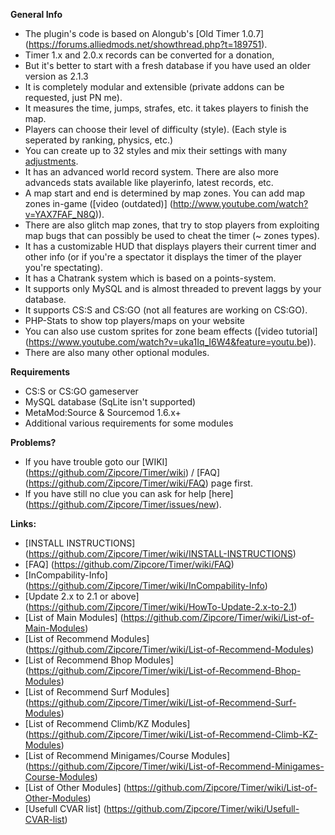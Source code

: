 **General Info**

* The plugin's code is based on Alongub's [Old Timer 1.0.7] (https://forums.alliedmods.net/showthread.php?t=189751).
* Timer 1.x and 2.0.x records can be converted for a donation, 
 * But it's better to start with a fresh database if you have used an older version as 2.1.3
* It is completely modular and extensible (private addons can be requested, just PN me).
* It measures the time, jumps, strafes,  etc. it takes players to finish the map.
* Players can choose their level of difficulty (style). (Each style is seperated by ranking, physics, etc.)
* You can create up to 32 styles and mix their settings with many [adjustments](https://github.com/Zipcore/Timer/blob/master/docs/modules/timer-physics.txt).
* It has an advanced world record system. There are also more advanceds stats available like playerinfo, latest records, etc.
* A map start and end is determined by map zones. You can add map zones in-game ([video (outdated)] (http://www.youtube.com/watch?v=YAX7FAF_N8Q)). 
* There are also glitch map zones, that try to stop players from exploiting map bugs that can possibly be used to cheat the timer (~ zones types).
* It has a customizable HUD that displays players their current timer and other info (or if you're a spectator it displays the timer of the player you're spectating).
* It has a Chatrank system which is based on a points-system.
* It supports only MySQL and is almost threaded to prevent laggs by your database.
* It supports CS:S and CS:GO (not all features are working on CS:GO).
* PHP-Stats to show top players/maps on your website
* You can also use custom sprites for zone beam effects ([video tutorial] (https://www.youtube.com/watch?v=uka1Iq_I6W4&feature=youtu.be)).
* There are also many other optional modules.

**Requirements**
* CS:S or CS:GO gameserver
* MySQL database (SqLite isn't supported)
* MetaMod:Source & Sourcemod 1.6.x+
* Additional various requirements for some modules

**Problems?**
* If you have trouble goto our [WIKI] (https://github.com/Zipcore/Timer/wiki) / [FAQ] (https://github.com/Zipcore/Timer/wiki/FAQ) page first.
* If you have still no clue you can ask for help [here] (https://github.com/Zipcore/Timer/issues/new).

**Links:**
* [INSTALL INSTRUCTIONS] (https://github.com/Zipcore/Timer/wiki/INSTALL-INSTRUCTIONS)
* [FAQ] (https://github.com/Zipcore/Timer/wiki/FAQ)
* [InCompability-Info] (https://github.com/Zipcore/Timer/wiki/InCompability-Info)
* [Update 2.x to 2.1 or above] (https://github.com/Zipcore/Timer/wiki/HowTo-Update-2.x-to-2.1)
* [List of Main Modules] (https://github.com/Zipcore/Timer/wiki/List-of-Main-Modules)
* [List of Recommend Modules] (https://github.com/Zipcore/Timer/wiki/List-of-Recommend-Modules)
* [List of Recommend Bhop Modules] (https://github.com/Zipcore/Timer/wiki/List-of-Recommend-Bhop-Modules)
* [List of Recommend Surf Modules] (https://github.com/Zipcore/Timer/wiki/List-of-Recommend-Surf-Modules)
* [List of Recommend Climb/KZ Modules] (https://github.com/Zipcore/Timer/wiki/List-of-Recommend-Climb-KZ-Modules)
* [List of Recommend Minigames/Course Modules] (https://github.com/Zipcore/Timer/wiki/List-of-Recommend-Minigames-Course-Modules)
* [List of Other Modules] (https://github.com/Zipcore/Timer/wiki/List-of-Other-Modules)
* [Usefull CVAR list] (https://github.com/Zipcore/Timer/wiki/Usefull-CVAR-list)